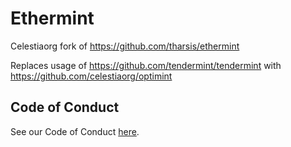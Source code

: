 # Ethermint

Celestiaorg fork of https://github.com/tharsis/ethermint

Replaces usage of https://github.com/tendermint/tendermint with https://github.com/celestiaorg/optimint

## Code of Conduct

See our Code of Conduct [here](https://docs.celestia.org/community/coc).
